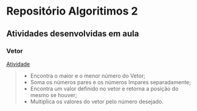 # Repositório Algoritimos 2

## Atividades desenvolvidas em aula
### Vetor
[Atividade](/ALGII/AngeloBarachoADO1.java)
> - Encontra o maior e o menor número do Vetor;
> - Soma os números pares e os  números Impares separadamente;
> - Encontra um valor definido no vetor e retorna a posição do mesmo se houver;
> - Multiplica os valores do vetor pelo número desejado.
